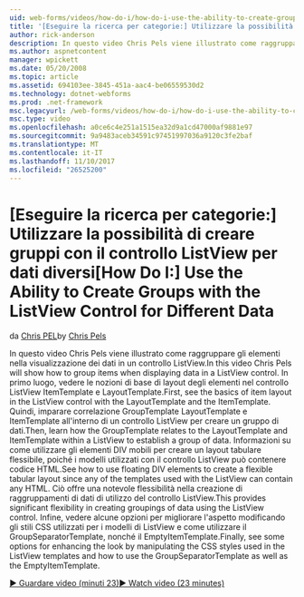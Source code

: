 ```yaml
---
uid: web-forms/videos/how-do-i/how-do-i-use-the-ability-to-create-groups-with-the-listview-control-for-different-data
title: '[Eseguire la ricerca per categorie:] Utilizzare la possibilità di creare gruppi con il controllo ListView per diversi dati | Documenti Microsoft'
author: rick-anderson
description: In questo video Chris Pels viene illustrato come raggruppare gli elementi nella visualizzazione dei dati in un controllo ListView. In primo luogo, vedere le nozioni di base di layout degli elementi nel controllo del codice di ListView...
ms.author: aspnetcontent
manager: wpickett
ms.date: 05/20/2008
ms.topic: article
ms.assetid: 694103ee-3845-451a-aac4-be06559530d2
ms.technology: dotnet-webforms
ms.prod: .net-framework
msc.legacyurl: /web-forms/videos/how-do-i/how-do-i-use-the-ability-to-create-groups-with-the-listview-control-for-different-data
msc.type: video
ms.openlocfilehash: a0ce6c4e251a1515ea32d9a1cd47000af9881e97
ms.sourcegitcommit: 9a9483aceb34591c97451997036a9120c3fe2baf
ms.translationtype: MT
ms.contentlocale: it-IT
ms.lasthandoff: 11/10/2017
ms.locfileid: "26525200"
---
```

<a name="how-do-i-use-the-ability-to-create-groups-with-the-listview-control-for-different-data"></a><span data-ttu-id="5f608-104">[Eseguire la ricerca per categorie:] Utilizzare la possibilità di creare gruppi con il controllo ListView per dati diversi</span><span class="sxs-lookup"><span data-stu-id="5f608-104">[How Do I:] Use the Ability to Create Groups with the ListView Control for Different Data</span></span>
====================
<span data-ttu-id="5f608-105">da [Chris PEL](https://twitter.com/chrispels)</span><span class="sxs-lookup"><span data-stu-id="5f608-105">by [Chris Pels](https://twitter.com/chrispels)</span></span>

<span data-ttu-id="5f608-106">In questo video Chris Pels viene illustrato come raggruppare gli elementi nella visualizzazione dei dati in un controllo ListView.</span><span class="sxs-lookup"><span data-stu-id="5f608-106">In this video Chris Pels will show how to group items when displaying data in a ListView control.</span></span> <span data-ttu-id="5f608-107">In primo luogo, vedere le nozioni di base di layout degli elementi nel controllo ListView ItemTemplate e LayoutTemplate.</span><span class="sxs-lookup"><span data-stu-id="5f608-107">First, see the basics of item layout in the ListView control with the LayoutTemplate and the ItemTemplate.</span></span> <span data-ttu-id="5f608-108">Quindi, imparare correlazione GroupTemplate LayoutTemplate e ItemTemplate all'interno di un controllo ListView per creare un gruppo di dati.</span><span class="sxs-lookup"><span data-stu-id="5f608-108">Then, learn how the GroupTemplate relates to the LayoutTemplate and ItemTemplate within a ListView to establish a group of data.</span></span> <span data-ttu-id="5f608-109">Informazioni su come utilizzare gli elementi DIV mobili per creare un layout tabulare flessibile, poiché i modelli utilizzati con il controllo ListView può contenere codice HTML.</span><span class="sxs-lookup"><span data-stu-id="5f608-109">See how to use floating DIV elements to create a flexible tabular layout since any of the templates used with the ListView can contain any HTML.</span></span> <span data-ttu-id="5f608-110">Ciò offre una notevole flessibilità nella creazione di raggruppamenti di dati di utilizzo del controllo ListView.</span><span class="sxs-lookup"><span data-stu-id="5f608-110">This provides significant flexibility in creating groupings of data using the ListView control.</span></span> <span data-ttu-id="5f608-111">Infine, vedere alcune opzioni per migliorare l'aspetto modificando gli stili CSS utilizzati per i modelli di ListView e come utilizzare il GroupSeparatorTemplate, nonché il EmptyItemTemplate.</span><span class="sxs-lookup"><span data-stu-id="5f608-111">Finally, see some options for enhancing the look by manipulating the CSS styles used in the ListView templates and how to use the GroupSeparatorTemplate as well as the EmptyItemTemplate.</span></span>

[<span data-ttu-id="5f608-112">&#9654; Guardare video (minuti 23)</span><span class="sxs-lookup"><span data-stu-id="5f608-112">&#9654; Watch video (23 minutes)</span></span>](https://channel9.msdn.com/Blogs/ASP-NET-Site-Videos/how-do-i-use-the-ability-to-create-groups-with-the-listview-control-for-different-data)

